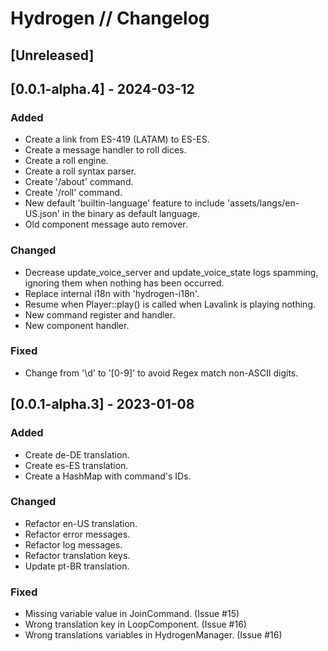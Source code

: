 # Hydrogen // Changelog

## [Unreleased]

## [0.0.1-alpha.4] - 2024-03-12

### Added

- Create a link from ES-419 (LATAM) to ES-ES.
- Create a message handler to roll dices.
- Create a roll engine.
- Create a roll syntax parser.
- Create '/about' command.
- Create '/roll' command.
- New default 'builtin-language' feature to include 'assets/langs/en-US.json' in the binary as default language.
- Old component message auto remover.

### Changed

- Decrease update_voice_server and update_voice_state logs spamming, ignoring them when nothing has been occurred.
- Replace internal i18n with 'hydrogen-i18n'.
- Resume when Player::play() is called when Lavalink is playing nothing.
- New command register and handler.
- New component handler.

### Fixed

- Change from '\d' to '[0-9]' to avoid Regex match non-ASCII digits.

## [0.0.1-alpha.3] - 2023-01-08

### Added

- Create de-DE translation.
- Create es-ES translation.
- Create a HashMap with command's IDs.

### Changed

- Refactor en-US translation.
- Refactor error messages.
- Refactor log messages.
- Refactor translation keys.
- Update pt-BR translation.

### Fixed

- Missing variable value in JoinCommand. (Issue #15)
- Wrong translation key in LoopComponent. (Issue #16)
- Wrong translations variables in HydrogenManager. (Issue #16)
